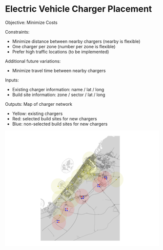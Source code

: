# Electric Vehicle Charger Placement

Objective: Minimize Costs

Constraints:

 - Minimize distance between nearby chargers (nearby is flexible)
 - One charger per zone (number per zone is flexible)
 - Prefer high traffic locations (to be implemented)

Additional future variations:

 - Minimize travel time between nearby chargers

Inputs:

 - Existing charger information: name / lat / long
 - Build site information: zone / sector / lat / long

Outputs: Map of charger network

 - Yellow: existing chargers
 - Red: selected build sites for new chargers
 - Blue: non-selected build sites for new chargers

![soln](soln_map.png)  
